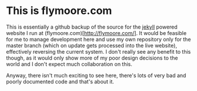 # This is flymoore.com

This is essentially a github backup of the source for the [jekyll](https://github.com/mojombo/jekyll) powered website I run at (flymoore.com)[http://flymoore.com/]. It would be feasible for me to manage development here and use my own repository only for the master branch (which on update gets processed into the live website), effectively reversing the current system. I don't really see any benefit to this though, as it would only show more of my poor design decisions to the world and I don't expect much collaboration on this.

Anyway, there isn't much exciting to see here, there's lots of very bad and poorly documented code and that's about it.